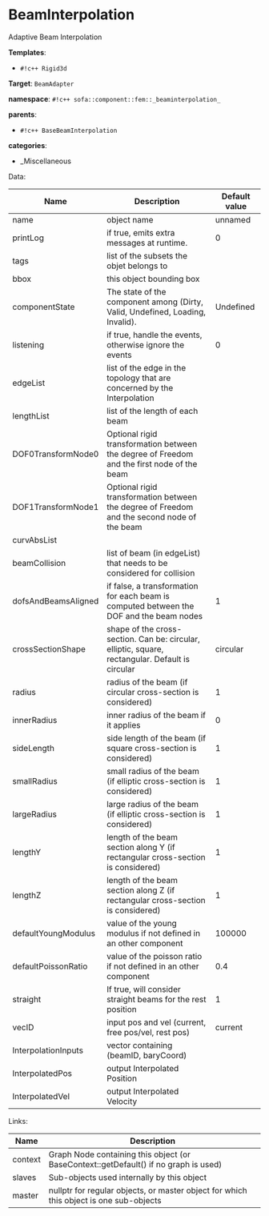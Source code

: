 # BeamInterpolation

Adaptive Beam Interpolation


__Templates__:

- `#!c++ Rigid3d`

__Target__: `BeamAdapter`

__namespace__: `#!c++ sofa::component::fem::_beaminterpolation_`

__parents__: 

- `#!c++ BaseBeamInterpolation`

__categories__: 

- _Miscellaneous

Data: 

<table>
<thead>
    <tr>
        <th>Name</th>
        <th>Description</th>
        <th>Default value</th>
    </tr>
</thead>
<tbody>
	<tr>
		<td>name</td>
		<td>
object name
</td>
		<td>unnamed</td>
	</tr>
	<tr>
		<td>printLog</td>
		<td>
if true, emits extra messages at runtime.
</td>
		<td>0</td>
	</tr>
	<tr>
		<td>tags</td>
		<td>
list of the subsets the objet belongs to
</td>
		<td></td>
	</tr>
	<tr>
		<td>bbox</td>
		<td>
this object bounding box
</td>
		<td></td>
	</tr>
	<tr>
		<td>componentState</td>
		<td>
The state of the component among (Dirty, Valid, Undefined, Loading, Invalid).
</td>
		<td>Undefined</td>
	</tr>
	<tr>
		<td>listening</td>
		<td>
if true, handle the events, otherwise ignore the events
</td>
		<td>0</td>
	</tr>
	<tr>
		<td>edgeList</td>
		<td>
list of the edge in the topology that are concerned by the Interpolation
</td>
		<td></td>
	</tr>
	<tr>
		<td>lengthList</td>
		<td>
list of the length of each beam
</td>
		<td></td>
	</tr>
	<tr>
		<td>DOF0TransformNode0</td>
		<td>
Optional rigid transformation between the degree of Freedom and the first node of the beam
</td>
		<td></td>
	</tr>
	<tr>
		<td>DOF1TransformNode1</td>
		<td>
Optional rigid transformation between the degree of Freedom and the second node of the beam
</td>
		<td></td>
	</tr>
	<tr>
		<td>curvAbsList</td>
		<td>

</td>
		<td></td>
	</tr>
	<tr>
		<td>beamCollision</td>
		<td>
list of beam (in edgeList) that needs to be considered for collision
</td>
		<td></td>
	</tr>
	<tr>
		<td>dofsAndBeamsAligned</td>
		<td>
if false, a transformation for each beam is computed between the DOF and the beam nodes
</td>
		<td>1</td>
	</tr>
	<tr>
		<td>crossSectionShape</td>
		<td>
shape of the cross-section. Can be: circular, elliptic, square, rectangular. Default is circular
</td>
		<td>circular</td>
	</tr>
	<tr>
		<td>radius</td>
		<td>
radius of the beam (if circular cross-section is considered)
</td>
		<td>1</td>
	</tr>
	<tr>
		<td>innerRadius</td>
		<td>
inner radius of the beam if it applies
</td>
		<td>0</td>
	</tr>
	<tr>
		<td>sideLength</td>
		<td>
side length of the beam (if square cross-section is considered)
</td>
		<td>1</td>
	</tr>
	<tr>
		<td>smallRadius</td>
		<td>
small radius of the beam (if elliptic cross-section is considered)
</td>
		<td>1</td>
	</tr>
	<tr>
		<td>largeRadius</td>
		<td>
large radius of the beam (if elliptic cross-section is considered)
</td>
		<td>1</td>
	</tr>
	<tr>
		<td>lengthY</td>
		<td>
length of the beam section along Y (if rectangular cross-section is considered)
</td>
		<td>1</td>
	</tr>
	<tr>
		<td>lengthZ</td>
		<td>
length of the beam section along Z (if rectangular cross-section is considered)
</td>
		<td>1</td>
	</tr>
	<tr>
		<td>defaultYoungModulus</td>
		<td>
value of the young modulus if not defined in an other component
</td>
		<td>100000</td>
	</tr>
	<tr>
		<td>defaultPoissonRatio</td>
		<td>
value of the poisson ratio if not defined in an other component
</td>
		<td>0.4</td>
	</tr>
	<tr>
		<td>straight</td>
		<td>
If true, will consider straight beams for the rest position
</td>
		<td>1</td>
	</tr>
	<tr>
		<td>vecID</td>
		<td>
input pos and vel (current, free pos/vel, rest pos)
</td>
		<td>current</td>
	</tr>
	<tr>
		<td>InterpolationInputs</td>
		<td>
vector containing (beamID, baryCoord)
</td>
		<td></td>
	</tr>
	<tr>
		<td>InterpolatedPos</td>
		<td>
output Interpolated Position
</td>
		<td></td>
	</tr>
	<tr>
		<td>InterpolatedVel</td>
		<td>
output Interpolated Velocity
</td>
		<td></td>
	</tr>

</tbody>
</table>

Links: 

| Name | Description |
| ---- | ----------- |
|context|Graph Node containing this object (or BaseContext::getDefault() if no graph is used)|
|slaves|Sub-objects used internally by this object|
|master|nullptr for regular objects, or master object for which this object is one sub-objects|




